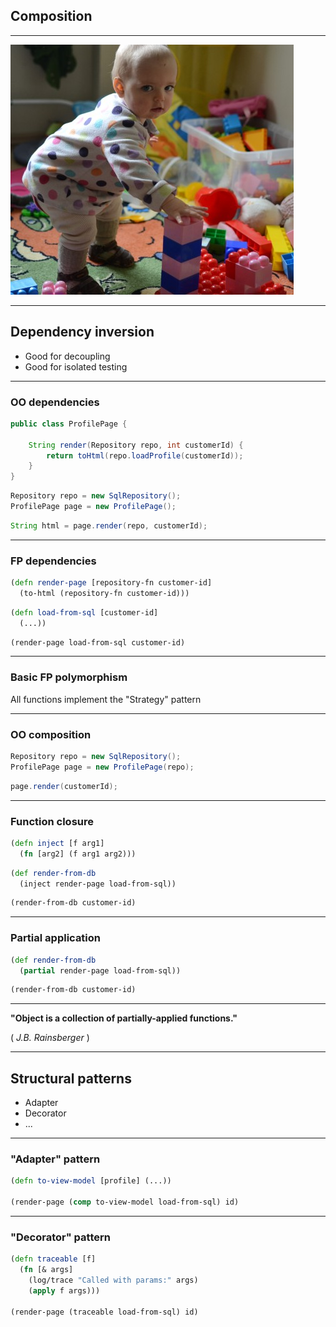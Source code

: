 ## Composition

---

![composition](img/composition.jpg)

---

## Dependency inversion

- Good for decoupling
- Good for isolated testing

---

### OO dependencies

```java
public class ProfilePage {

    String render(Repository repo, int customerId) {
        return toHtml(repo.loadProfile(customerId));
    }
}
```

```java
Repository repo = new SqlRepository();
ProfilePage page = new ProfilePage();
```

```java
String html = page.render(repo, customerId);
```

---

### FP dependencies

```clojure
(defn render-page [repository-fn customer-id]
  (to-html (repository-fn customer-id)))
```

```clojure
(defn load-from-sql [customer-id]
  (...))
```

```clojure
(render-page load-from-sql customer-id)

```

---

### Basic FP polymorphism

All functions implement the "Strategy" pattern

---

### OO composition

```java
Repository repo = new SqlRepository();
ProfilePage page = new ProfilePage(repo);
```

```java
page.render(customerId);
```

---

### Function closure

```clojure
(defn inject [f arg1]
  (fn [arg2] (f arg1 arg2)))
```

```clojure
(def render-from-db
  (inject render-page load-from-sql))
```

```clojure
(render-from-db customer-id)
```

---

### Partial application

```clojure
(def render-from-db
  (partial render-page load-from-sql))
```

```clojure
(render-from-db customer-id)
```

---

**"Object is a collection of partially-applied functions."**

( _J.B. Rainsberger_ )

---

## Structural patterns

- Adapter
- Decorator
- ...

---

### "Adapter" pattern

```clojure
(defn to-view-model [profile] (...))

(render-page (comp to-view-model load-from-sql) id)
```

---

### "Decorator" pattern

```clojure
(defn traceable [f]
  (fn [& args]
    (log/trace "Called with params:" args)
    (apply f args)))

(render-page (traceable load-from-sql) id)
```
